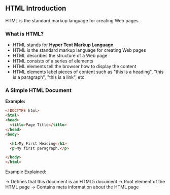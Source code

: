 ## HTML Introduction
HTML is the standard markup language for creating Web pages.

### What is HTML?
- HTML stands for **Hyper Text Markup Language**  
- HTML is the standard markup language for creating Web pages  
- HTML describes the structure of a Web page  
- HTML consists of a series of elements  
- HTML elements tell the browser how to display the content  
- HTML elements label pieces of content such as "this is a heading", "this is a paragraph", "this is a link", etc.


### A Simple HTML Document
**Example:**

```html
<!DOCTYPE html>
<html>
<head>
  <title>Page Title</title>
</head>
<body>

  <h1>My First Heading</h1>
  <p>My first paragraph.</p>

</body>
</html>

```
Example Explained:

<!DOCTYPE html> → Defines that this document is an HTML5 document

<html> → Root element of the HTML page

<head> → Contains meta information about the HTML page

<title> → Specifies a title for the HTML page (shown in browser tab)

<body> → Container for all visible content like headings, paragraphs, images, links, etc.

<h1> → Defines a large heading

<p> → Defines a paragraph
